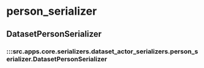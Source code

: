 # person_serializer

## DatasetPersonSerializer

### :::src.apps.core.serializers.dataset_actor_serializers.person_serializer.DatasetPersonSerializer

